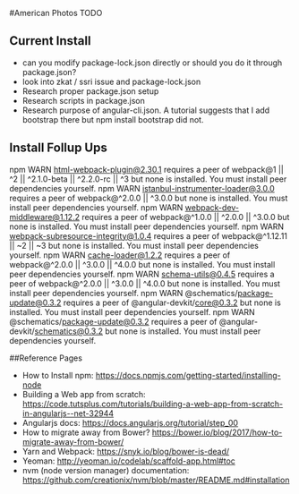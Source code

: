 #American Photos TODO

## Current Install
* can you modify package-lock.json directly or should you do it through package.json?
* look into zkat / ssri issue and package-lock.json
* Research proper package.json setup
* Research scripts in package.json
* Research purpose of angular-cli.json. A tutorial suggests that I add bootstrap there but npm install bootstrap did not.


## Install Follup Ups
npm WARN html-webpack-plugin@2.30.1 requires a peer of webpack@1 || ^2 || ^2.1.0-beta || ^2.2.0-rc || ^3 but none is installed. You must install peer dependencies yourself.
npm WARN istanbul-instrumenter-loader@3.0.0 requires a peer of webpack@^2.0.0 || ^3.0.0 but none is installed. You must install peer dependencies yourself.
npm WARN webpack-dev-middleware@1.12.2 requires a peer of webpack@^1.0.0 || ^2.0.0 || ^3.0.0 but none is installed. You must install peer dependencies yourself.
npm WARN webpack-subresource-integrity@1.0.4 requires a peer of webpack@^1.12.11 || ~2 || ~3 but none is installed. You must install peer dependencies yourself.
npm WARN cache-loader@1.2.2 requires a peer of webpack@^2.0.0 || ^3.0.0 || ^4.0.0 but none is installed. You must install peer dependencies yourself.
npm WARN schema-utils@0.4.5 requires a peer of webpack@^2.0.0 || ^3.0.0 || ^4.0.0 but none is installed. You must install peer dependencies yourself.
npm WARN @schematics/package-update@0.3.2 requires a peer of @angular-devkit/core@0.3.2 but none is installed. You must install peer dependencies yourself.
npm WARN @schematics/package-update@0.3.2 requires a peer of @angular-devkit/schematics@0.3.2 but none is installed. You must install peer dependencies yourself.



##Reference Pages
* How to Install npm: https://docs.npmjs.com/getting-started/installing-node
* Building a Web app from scratch: https://code.tutsplus.com/tutorials/building-a-web-app-from-scratch-in-angularjs--net-32944
* Angularjs docs: https://docs.angularjs.org/tutorial/step_00
* How to migrate away from Bower? https://bower.io/blog/2017/how-to-migrate-away-from-bower/
* Yarn and Webpack: https://snyk.io/blog/bower-is-dead/
* Yeoman: http://yeoman.io/codelab/scaffold-app.html#toc
* nvm (node version manager) documentation: https://github.com/creationix/nvm/blob/master/README.md#installation

